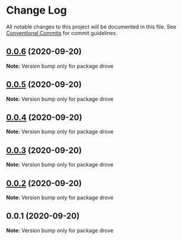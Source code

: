 # Change Log

All notable changes to this project will be documented in this file.
See [Conventional Commits](https://conventionalcommits.org) for commit guidelines.

## [0.0.6](https://github.com/saiya/drove/compare/v0.0.5...v0.0.6) (2020-09-20)

**Note:** Version bump only for package drove





## [0.0.5](https://github.com/saiya/drove/compare/v0.0.4...v0.0.5) (2020-09-20)

**Note:** Version bump only for package drove





## [0.0.4](https://github.com/saiya/drove/compare/v0.0.3...v0.0.4) (2020-09-20)

**Note:** Version bump only for package drove





## [0.0.3](https://github.com/saiya/drove/compare/v0.0.2...v0.0.3) (2020-09-20)

**Note:** Version bump only for package drove





## [0.0.2](https://github.com/saiya/drove/compare/v0.0.1...v0.0.2) (2020-09-20)

**Note:** Version bump only for package drove





## 0.0.1 (2020-09-20)

**Note:** Version bump only for package drove
